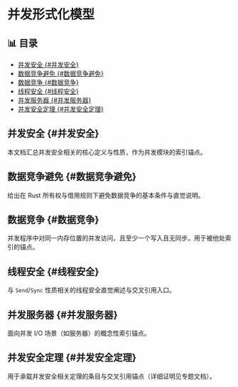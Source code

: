 ﻿# 并发形式化模型

## 📊 目录

- [并发安全 {#并发安全}](#并发安全-并发安全)
- [数据竞争避免 {#数据竞争避免}](#数据竞争避免-数据竞争避免)
- [数据竞争 {#数据竞争}](#数据竞争-数据竞争)
- [线程安全 {#线程安全}](#线程安全-线程安全)
- [并发服务器 {#并发服务器}](#并发服务器-并发服务器)
- [并发安全定理 {#并发安全定理}](#并发安全定理-并发安全定理)

## 并发安全 {#并发安全}

本文档汇总并发安全相关的核心定义与性质，作为并发模块的索引锚点。

## 数据竞争避免 {#数据竞争避免}

给出在 Rust 所有权与借用规则下避免数据竞争的基本条件与直觉说明。

## 数据竞争 {#数据竞争}

并发程序中对同一内存位置的并发访问，且至少一个写入且无同步。用于被他处索引的锚点。

## 线程安全 {#线程安全}

与 `Send`/`Sync` 性质相关的线程安全直觉阐述与交叉引用入口。

## 并发服务器 {#并发服务器}

面向并发 I/O 场景（如服务器）的概念性索引锚点。

## 并发安全定理 {#并发安全定理}

用于承载并发安全相关定理的条目与交叉引用锚点（详细证明见专题文档）。
